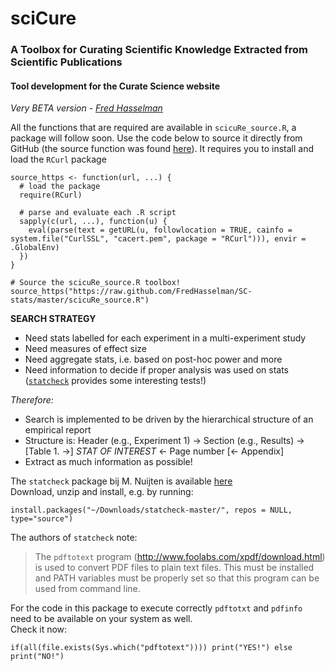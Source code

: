 sciCure
========
### A Toolbox for Curating Scientific Knowledge Extracted from Scientific Publications
#### Tool development for the Curate Science website

*Very BETA version - [Fred Hasselman](http://fredhasselman.com)*

All the functions that are required are available in `scicuRe_source.R`, a package will follow soon. 
Use the code below to source it directly from GitHub (the source function was found [here](http://tonybreyal.wordpress.com/2011/11/24/source_https-sourcing-an-r-script-from-github/)). It requires you to install and load the `RCurl` package

```
source_https <- function(url, ...) {
  # load the package 
  require(RCurl)

  # parse and evaluate each .R script
  sapply(c(url, ...), function(u) {
    eval(parse(text = getURL(u, followlocation = TRUE, cainfo = system.file("CurlSSL", "cacert.pem", package = "RCurl"))), envir = .GlobalEnv)
  })
}

# Source the scicuRe_source.R toolbox!
source_https("https://raw.github.com/FredHasselman/SC-stats/master/scicuRe_source.R")
```

**SEARCH STRATEGY**

 - Need stats labelled for each experiment in a multi-experiment study
 - Need measures of effect size
 - Need aggregate stats, i.e. based on post-hoc power and more
 - Need information to decide if proper analysis was used on stats ([`statcheck`](https://github.com/MicheleNuijten/statcheck) provides some interesting tests!)
    
*Therefore:*    
 - Search is implemented to be driven by the hierarchical structure of an empirical report
 - Structure is: Header (e.g., Experiment 1) -> Section (e.g., Results) -> [Table 1. ->] *STAT OF INTEREST* <- Page number [<- Appendix]
 - Extract as much information as possible!
    
The `statcheck` package bij M. Nuijten is available [here](https://github.com/MicheleNuijten/statcheck)   
Download, unzip and install, e.g. by running:    
```
install.packages("~/Downloads/statcheck-master/", repos = NULL, type="source")
```   

The authors of `statcheck` note:   
> The `pdftotext` program (http://www.foolabs.com/xpdf/download.html) is used to convert PDF files to plain text files. This must be installed and PATH variables must be properly set so that this program can be used from command line.
   
For the code in this package to execute correctly `pdftotxt` and `pdfinfo` need to be available on your system as well.   
Check it now:
```
if(all(file.exists(Sys.which("pdftotext")))) print("YES!") else print("NO!")
```   

